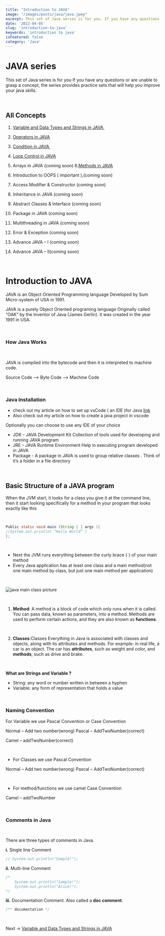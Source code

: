 ```yaml
---
title: "Introduction to JAVA"
image: "/images/posts/java/java.jpeg"
excerpt: This set of Java series is for you. If you have any questions or are unable to grasp a concept, the series provides practice sets that will help you improve your java skills.'
date: '2022-04-05'
slug: 'introduction-to-java'
keywords: 'introduction to java'
isFeatured: false
category: 'Java'
---
```


# JAVA series

This set of Java series is for you  If you have any questions or are unable to grasp a concept, the series provides practice sets that will help you improve your java skills.

&nbsp;


## All Concepts 

1. [Variable and Data Types and Strings in JAVA ](https://www.kingscod.com/blog/introduction-to-java)

2. [Operators in JAVA](https://www.kingscod.com/blog/operators-in-Java)
3. [Condition in JAVA ](https://www.kingscod.com/blog/condition-in-java)
4. [Loop Control in JAVA](https://www.kingscod.com/blog/loops-in-Java) 
5. Arrays in JAVA (coming soon)
6.[Methods in JAVA](https://www.kingscod.com/blog/how-to-create-a-method-in-java)
7. Introduction to OOPS ( important ),(coming soon)
8. Access Modifier & Constructor (coming soon)
9. Inheritance in JAVA (coming soon)
10. Abstract Classes & Interface (coming soon)
11. Package in JAVA (coming soon)
12. Multithreading in JAVA (coming soon)
13. Error & Exception (coming soon)
14. Advance JAVA – I (coming soon)
15. Advance JAVA – II(coming soon)

&nbsp;

# Introduction to JAVA

JAVA is an Object Oriented Programming language Developed by Sum Micro-system of USA in 1991.

JAVA is a purely Object Oriented programing language Originally called  “OAK” by the Inventor of Java (James Gerlin). it was created in the year 1991 in USA.

&nbsp;

### How Java Works

&nbsp;

JAVA is compiled into the bytecode and then it is interpreted to machine code.

Source Code —> Byte Code —> Machine Code

&nbsp;

### Java Installation

- check out my article on how to set up vsCode ( an IDE )for Java [link](https://www.kingscod.com/blog/setting-up-vs-code-for-java-development)
- Also check out my article on how to create a java project in vscode

Optionally you can choose  to use any IDE of your choice 

- JDK – JAVA Development Kit
Collection of tools used for developing and running JAVA program
- JRE – JAVA Runtime Environment
Help in executing program developed in JAVA
- Package - A package in JAVA is used to group
relative classes . Think of it’s a folder
in a file directory

&nbsp;

## Basic Structure of a JAVA program

 When the JVM start, it looks for a class you give it at the command line, then it start looking  specifically for a method in your program that looks exactly like this 

 &nbsp;

```java
Public static void main (String [ ] args ){ 
//System.out.println( “Hello World” )
};
```
&nbsp;

- Next the JVM runs everything between the curly brace { } of your main method
- Every Java application has at least one class and a main method(not one main method by class, but  just one main method per application)

&nbsp;

![java main class picture](https://res.cloudinary.com/react-webpractice/image/upload/v1649423388/javaPic_wsqggk.png)

&nbsp;

1. **Method**: A method is a block of code which only runs when it is called. You can pass data, known as parameters, into a method. Methods are used to perform certain actions, and they are also known as **functions**. 

&nbsp;

2. **Classes**:Classes Everything in Java is associated with classes and objects, along with its attributes and methods. For example: in real life, a car is an object. The car has **attributes**, such as weight and color, and **methods**, such as drive and brake.

&nbsp;

**What are Strings and Variable ?**

- String: any word or number written in between a hyphen
- Variable: any form of representation that holds a value

&nbsp;

### Naming Convention

For Variable we use Pascal Convention or Case Convention

Normal – Add two number(wrong)
Pascal – AddTwoNumber(correct)

Camel – addTwoNumber(correct)

&nbsp;

- For Classes we use Pascal Convention

Normal – Add two number(wrong)
Pascal – AddTwoNumber(correct)

&nbsp;

- For method/functions we use camel Case Convention

Camel – addTwoNumber

&nbsp;

### **Comments in Java**

&nbsp;

There are three types of comments in Java.

**i.** Single line Comment

```java
// System.out.println("Sample!");
```

**ii.** Multi-line Comment

```java
/*
    System.out.println("Sample!");
    System.out.println("Alice!");
*/
```

**iii.** Documentation Comment. Also called a **doc comment**.

```java
/** documentation */
```
&nbsp;

Next -> [Variable and Data Types and Strings in JAVA](https://www.kingscod.com/blog/introduction-to-java)
